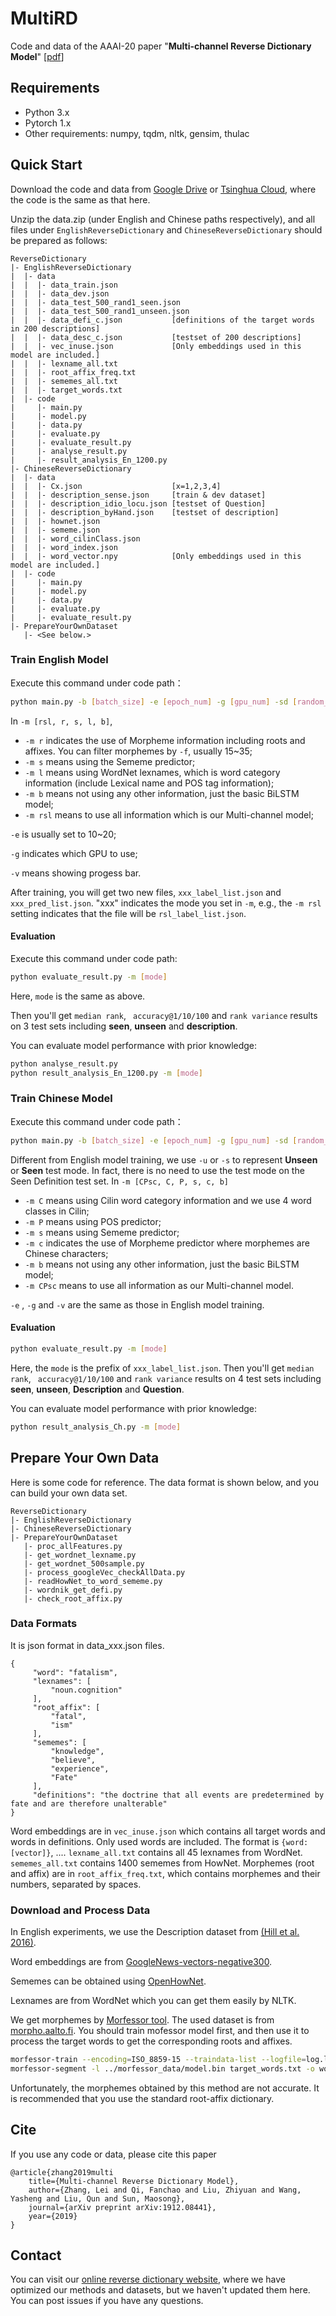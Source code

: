 # MultiRD
Code and data of the AAAI-20 paper "**Multi-channel Reverse Dictionary Model**" [[pdf](https://arxiv.org/pdf/1912.08441.pdf)]

## Requirements
* Python 3.x
* Pytorch 1.x
* Other requirements: numpy, tqdm, nltk, gensim, thulac

## Quick Start
Download the code and data from [Google Drive](https://drive.google.com/drive/folders/1jeyPE8iGdGUSVJe_6Smr_NzoWfR52f4g?usp=sharing) or [Tsinghua Cloud](https://cloud.tsinghua.edu.cn/d/ec29131d38fd4ca2a6ca/), where the code is the same as that here.

Unzip the data.zip (under English and Chinese paths respectively), and all files under `EnglishReverseDictionary` and `ChineseReverseDictionary` should be prepared as follows:

```
ReverseDictionary
|- EnglishReverseDictionary
|  |- data
|  |  |- data_train.json
|  |  |- data_dev.json
|  |  |- data_test_500_rand1_seen.json
|  |  |- data_test_500_rand1_unseen.json
|  |  |- data_defi_c.json           [definitions of the target words in 200 descriptions]
|  |  |- data_desc_c.json           [testset of 200 descriptions]
|  |  |- vec_inuse.json             [Only embeddings used in this model are included.]
|  |  |- lexname_all.txt
|  |  |- root_affix_freq.txt
|  |  |- sememes_all.txt
|  |  |- target_words.txt
|  |- code
|     |- main.py
|     |- model.py
|     |- data.py
|     |- evaluate.py
|     |- evaluate_result.py
|     |- analyse_result.py
|     |- result_analysis_En_1200.py
|- ChineseReverseDictionary
|  |- data
|  |  |- Cx.json                    [x=1,2,3,4]
|  |  |- description_sense.json     [train & dev dataset]
|  |  |- description_idio_locu.json [testset of Question]
|  |  |- description_byHand.json    [testset of description]
|  |  |- hownet.json
|  |  |- sememe.json
|  |  |- word_cilinClass.json
|  |  |- word_index.json
|  |  |- word_vector.npy            [Only embeddings used in this model are included.]
|  |- code
|     |- main.py
|     |- model.py
|     |- data.py
|     |- evaluate.py
|     |- evaluate_result.py
|- PrepareYourOwnDataset
   |- <See below.>
```

### Train English Model
Execute this command under code path：
```bash
python main.py -b [batch_size] -e [epoch_num] -g [gpu_num] -sd [random_seed] -f [freq_mor] -m [rsl, r, s, l, b] -v
```
In `-m [rsl, r, s, l, b]`, 

- `-m r` indicates the use of Morpheme information including roots and affixes. You can filter morphemes by `-f`, usually 15~35;
-  `-m s` means using the Sememe predictor;
-  `-m l` means using WordNet lexnames, which is word category information (include Lexical name and POS tag information);
-  `-m b` means not using any other information, just the basic BiLSTM model;
-  `-m rsl` means to use all information which is our Multi-channel model;

`-e` is usually set to 10~20;

`-g` indicates which GPU to use;

`-v` means showing progess bar.


After training, you will get two new files, `xxx_label_list.json` and `xxx_pred_list.json`. "xxx" indicates the mode you set in `-m`, e.g., the `-m rsl` setting indicates that the file will be `rsl_label_list.json`. 

#### Evaluation
Execute this command under code path:
```bash
python evaluate_result.py -m [mode]
```
Here, `mode` is the same as above.

Then you'll get `median rank`,  ` accuracy@1/10/100` and  `rank variance` results on 3 test sets including **seen**, **unseen** and **description**. 



You can evaluate model performance with prior knowledge:

```bash
python analyse_result.py
python result_analysis_En_1200.py -m [mode]
```

### Train Chinese Model
Execute this command under code path：
```bash
python main.py -b [batch_size] -e [epoch_num] -g [gpu_num] -sd [random_seed] -u/-s -m [CPsc, C, P, s, c, b] -v
```
Different from English model training, we use `-u` or `-s` to represent **Unseen** or **Seen** test mode. In fact, there is no need to use the test mode on the Seen Definition test set. 
In `-m [CPsc, C, P, s, c, b]`

-  `-m C` means using Cilin word category information and we use 4 word classes in Cilin;
-  `-m P` means using POS predictor;
-  `-m s` means using Sememe predictor;
-  `-m c` indicates the use of Morpheme predictor where morphemes are Chinese characters;
-  `-m b` means not using any other information, just the basic BiLSTM model;
-  `-m CPsc` means to use all information as our Multi-channel model.

`-e` , `-g` and `-v` are the same as those in English model training. 

#### Evaluation

```bash
python evaluate_result.py -m [mode]
```
Here, the `mode` is the prefix of `xxx_label_list.json`. 
Then you'll get `median rank`,  ` accuracy@1/10/100` and  `rank variance` results on 4 test sets including **seen**, **unseen**, **Description** and **Question**. 



You can evaluate model performance with prior knowledge:
```bash
python result_analysis_Ch.py -m [mode]
```

## Prepare Your Own Data

Here is some code for reference. The data format is shown below, and you can build your own data set.
```
ReverseDictionary
|- EnglishReverseDictionary
|- ChineseReverseDictionary
|- PrepareYourOwnDataset
   |- proc_allFeatures.py
   |- get_wordnet_lexname.py
   |- get_wordnet_500sample.py
   |- process_googleVec_checkAllData.py
   |- readHowNet_to_word_sememe.py
   |- wordnik_get_defi.py
   |- check_root_affix.py
```
### Data Formats
It is json format in data_xxx.json files.
```
{
     "word": "fatalism",
     "lexnames": [
         "noun.cognition"
     ],
     "root_affix": [
         "fatal",
         "ism"
     ],
     "sememes": [
         "knowledge",
         "believe",
         "experience",
         "Fate"
     ],
     "definitions": "the doctrine that all events are predetermined by fate and are therefore unalterable"
}
```
Word embeddings are in `vec_inuse.json` which contains all target words and words in definitions. Only used words are included. The format is `{word: [vector]}`, ....
`lexname_all.txt` contains all 45 lexnames from WordNet.
`sememes_all.txt` contains 1400 sememes from HowNet.
Morphemes (root and affix) are in `root_affix_freq.txt`, which contains morphemes and their numbers, separated by spaces.

### Download and Process Data
In English experiments, we use the Description dataset from [(Hill et al. 2016)](https://arxiv.org/pdf/1504.00548.pdf). 

Word embeddings are from [GoogleNews-vectors-negative300](https://drive.google.com/file/d/0B7XkCwpI5KDYNlNUTTlSS21pQmM/edit?usp=sharing). 

Sememes can be obtained using [OpenHowNet](https://github.com/thunlp/OpenHowNet). 

Lexnames are from WordNet which you can get them easily by NLTK.

We get morphemes by [Morfessor tool](https://morfessor.readthedocs.io/en/latest/). The used dataset is from [morpho.aalto.fi](http://morpho.aalto.fi/events/morphochallenge2010/datasets.shtml). You should train mofessor model first, and then use it to process the target words to get the corresponding roots and affixes.

```bash
morfessor-train --encoding=ISO_8859-15 --traindata-list --logfile=log.log -s model.bin -d ones wordlist-2010.eng
morfessor-segment -l ../morfessor_data/model.bin target_words.txt -o word_root_affix.txt
```
Unfortunately, the morphemes obtained by this method are not accurate. It is recommended that you use the standard root-affix dictionary.



## Cite
If you use any code or data, please cite this paper

```
@article{zhang2019multi
    title={Multi-channel Reverse Dictionary Model},
    author={Zhang, Lei and Qi, Fanchao and Liu, Zhiyuan and Wang, Yasheng and Liu, Qun and Sun, Maosong},
    journal={arXiv preprint arXiv:1912.08441},
  	year={2019}
}
```

## Contact
You can visit our [online reverse dictionary website](https://wantwords.thunlp.org/), where we have optimized our methods and datasets, but we haven't updated them here. You can post issues if you have any questions.
